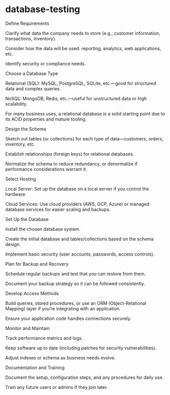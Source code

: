 # database-testing
Define Requirements

Clarify what data the company needs to store (e.g., customer information, transactions, inventory).

Consider how the data will be used: reporting, analytics, web applications, etc.

Identify security or compliance needs.

Choose a Database Type

Relational (SQL): MySQL, PostgreSQL, SQLite, etc.—good for structured data and complex queries.

NoSQL: MongoDB, Redis, etc.—useful for unstructured data or high scalability.

For many business uses, a relational database is a solid starting point due to its ACID properties and mature tooling.

Design the Schema

Sketch out tables (or collections) for each type of data—customers, orders, inventory, etc.

Establish relationships (foreign keys) for relational databases.

Normalize the schema to reduce redundancy, or denormalize if performance considerations warrant it.

Select Hosting

Local Server: Set up the database on a local server if you control the hardware.

Cloud Services: Use cloud providers (AWS, GCP, Azure) or managed database services for easier scaling and backups.

Set Up the Database

Install the chosen database system.

Create the initial database and tables/collections based on the schema design.

Implement basic security (user accounts, passwords, access controls).

Plan for Backup and Recovery

Schedule regular backups and test that you can restore from them.

Document your backup strategy so it can be followed consistently.

Develop Access Methods

Build queries, stored procedures, or use an ORM (Object-Relational Mapping) layer if you’re integrating with an application.

Ensure your application code handles connections securely.

Monitor and Maintain

Track performance metrics and logs.

Keep software up to date (including patches for security vulnerabilities).

Adjust indexes or schema as business needs evolve.

Documentation and Training

Document the setup, configuration steps, and any procedures for daily use.

Train any future users or admins if they join later.
